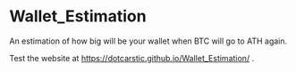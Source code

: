 # Wallet_Estimation
An estimation of how big will be your wallet when BTC will go to ATH again.

Test the website at https://dotcarstic.github.io/Wallet_Estimation/ .
